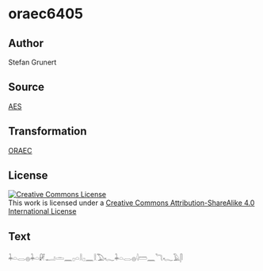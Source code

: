 # oraec6405

## Author

Stefan Grunert

## Source

[AES](https://github.com/simondschweitzer/aes)

## Transformation

[ORAEC](https://oraec.github.io/)

## License

<a rel="license" href="http://creativecommons.org/licenses/by-sa/4.0/"><img alt="Creative Commons License" style="border-width:0" src="https://i.creativecommons.org/l/by-sa/4.0/88x31.png" /></a><br />This work is licensed under a <a rel="license" href="http://creativecommons.org/licenses/by-sa/4.0/">Creative Commons Attribution-ShareAlike 4.0 International License</a>

## Text

𓇓𓏏𓂋𓐍𓇓𓏏𓏞𓂝𓏛𓈖𓊪𓏏𓎛𓊪𓈖𓎛𓅐𓆑𓇓𓏏𓂋𓐍𓇋𓏠𓈖𓆓𓆑𓄿𓋴<br>
